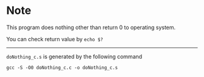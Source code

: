 # Note

This program does nothing other than return 0 to operating system.

You can check return value by `echo $?`

---

`doNothing_c.s` is generated by the following command

`gcc -S -O0 doNothing_c.c -o doNothing_c.s `
